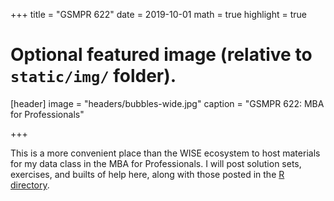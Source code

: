 +++
title = "GSMPR 622"
date = 2019-10-01
math = true
highlight = true

# Optional featured image (relative to `static/img/` folder).
[header]
image = "headers/bubbles-wide.jpg"
caption = "GSMPR 622: MBA for Professionals"

+++

This is a more convenient place than the WISE ecosystem to host materials for my data class in the MBA for Professionals.  I will post solution sets, exercises, and builts of help here, along with those posted in the [R directory](/r/).
